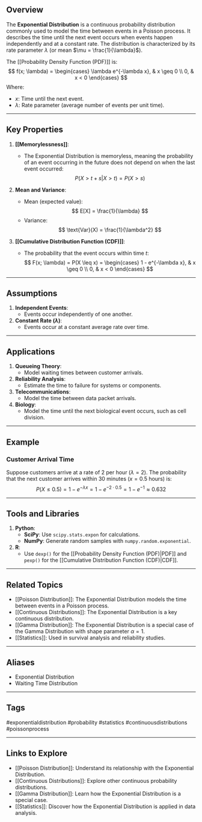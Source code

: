 ## Overview
The **Exponential Distribution** is a continuous probability distribution commonly used to model the time between events in a Poisson process. It describes the time until the next event occurs when events happen independently and at a constant rate. The distribution is characterized by its rate parameter $\lambda$ (or mean $\mu = \frac{1}{\lambda}$).

The [[Probability Density Function (PDF)]] is:
$$
f(x; \lambda) = \begin{cases} 
\lambda e^{-\lambda x}, & x \geq 0 \\
0, & x < 0
\end{cases}
$$
Where:
- $x$: Time until the next event.
- $\lambda$: Rate parameter (average number of events per unit time).

---

## Key Properties

1. **[[Memorylessness]]**:
   - The Exponential Distribution is memoryless, meaning the probability of an event occurring in the future does not depend on when the last event occurred:
     $$
     P(X > t + s | X > t) = P(X > s)
     $$

2. **Mean and Variance**:
   - Mean (expected value):
     $$
     E[X] = \frac{1}{\lambda}
     $$
   - Variance:
     $$
     \text{Var}(X) = \frac{1}{\lambda^2}
     $$

3. **[[Cumulative Distribution Function (CDF)]]**:
   - The probability that the event occurs within time $t$:
     $$
     F(x; \lambda) = P(X \leq x) = \begin{cases}
     1 - e^{-\lambda x}, & x \geq 0 \\
     0, & x < 0
     \end{cases}
     $$

---

## Assumptions

1. **Independent Events**:
   - Events occur independently of one another.
2. **Constant Rate ($\lambda$)**:
   - Events occur at a constant average rate over time.

---

## Applications

1. **Queueing Theory**:
   - Model waiting times between customer arrivals.
2. **Reliability Analysis**:
   - Estimate the time to failure for systems or components.
3. **Telecommunications**:
   - Model the time between data packet arrivals.
4. **Biology**:
   - Model the time until the next biological event occurs, such as cell division.

---

## Example

### Customer Arrival Time
Suppose customers arrive at a rate of 2 per hour ($\lambda = 2$). The probability that the next customer arrives within 30 minutes ($x = 0.5$ hours) is:
$$
P(X \leq 0.5) = 1 - e^{-\lambda x} = 1 - e^{-2 \cdot 0.5} = 1 - e^{-1} \approx 0.632
$$

---

## Tools and Libraries

1. **Python**:
   - **SciPy**: Use `scipy.stats.expon` for calculations.
   - **NumPy**: Generate random samples with `numpy.random.exponential`.
2. **R**:
   - Use `dexp()` for the [[Probability Density Function (PDF)|PDF]] and `pexp()` for the [[Cumulative Distribution Function (CDF)|CDF]].

---

## Related Topics

- [[Poisson Distribution]]: The Exponential Distribution models the time between events in a Poisson process.
- [[Continuous Distributions]]: The Exponential Distribution is a key continuous distribution.
- [[Gamma Distribution]]: The Exponential Distribution is a special case of the Gamma Distribution with shape parameter $\alpha = 1$.
- [[Statistics]]: Used in survival analysis and reliability studies.

---

## Aliases
- Exponential Distribution
- Waiting Time Distribution

---

## Tags
#exponentialdistribution #probability #statistics #continuousdistributions #poissonprocess

---

## Links to Explore
- [[Poisson Distribution]]: Understand its relationship with the Exponential Distribution.
- [[Continuous Distributions]]: Explore other continuous probability distributions.
- [[Gamma Distribution]]: Learn how the Exponential Distribution is a special case.
- [[Statistics]]: Discover how the Exponential Distribution is applied in data analysis.